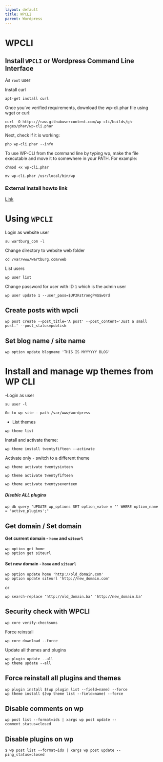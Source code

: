 ```yaml
---
layout: default
title: WPCLI      
parent: Wordpress
---
```

# WPCLI

## Install `WPCLI` or Wordpress Command Line Interface

As `root` user

Install curl

````
apt-get install curl
````
Once you’ve verified requirements, download the wp-cli.phar file using wget or curl:

````
curl -O https://raw.githubusercontent.com/wp-cli/builds/gh-pages/phar/wp-cli.phar
````

Next, check if it is working:


````
php wp-cli.phar --info
````

To use WP-CLI from the command line by typing wp, make the file executable and move it to somewhere in your PATH. For example:

````
chmod +x wp-cli.phar
````

````
mv wp-cli.phar /usr/local/bin/wp
````

### External Install howto link

[Link](https://make.wordpress.org/cli/handbook/installing/)





# Using `WPCLI`

Login as website user

````
su wartburg_com -l
````

Change directory to website web folder

````
cd /var/www/wartburg.com/web
````

List users

````
wp user list
````

Change password for user with ID `1` which is the admin user

````
wp user update 1 --user_pass=$UP3RstrongP4$$w0rd
````

## Create posts with wpcli

````
wp post create --post_title='A post' --post_content='Just a small post.' --post_status=publish
````

## Set blog name / site name

````
wp option update blogname 'THIS IS MYYYYYY BLOG'
````


# Install and manage wp themes from WP CLI

-Login as user

```
su user -l
```

```
Go to wp site — path /var/www/wordpress
```

- List themes

```
wp theme list
```

Install and activate theme:

```
wp theme install twentyfifteen --activate
```

Activate only - switch to a different theme

````
wp theme activate twentysixteen
````

````
wp theme activate twentyfifteen
````

````
wp theme activate twentyseventeen
````

##### Disable ALL plugins

````
wp db query "UPDATE wp_options SET option_value = '' WHERE option_name = 'active_plugins';"
``````


## Get domain / Set domain

#### Get current domain - `home` and `siteurl`

````
wp option get home
wp option get siteurl
````

#### Set new domain - `home` and `siteurl`

````
wp option update home 'http://old_domain.com'
wp option update siteurl 'http://new_domain.com'
````

or

````
wp search-replace 'http://old_domain.ba' 'http://new_domain.ba'
````


## Security check with WPCLI


````
wp core verify-checksums
````

Force reinstall

````
wp core download --force
````

Update all themes and plugins

````
wp plugin update --all
wp theme update --all
````


## Force reinstall all plugins and themes

````
wp plugin install $(wp plugin list --field=name) --force
wp theme install $(wp theme list --field=name) --force
````

## Disable comments on wp
```
wp post list --format=ids | xargs wp post update --comment_status=closed
```

## Disable plugins on wp
```
$ wp post list --format=ids | xargs wp post update --ping_status=closed
```
